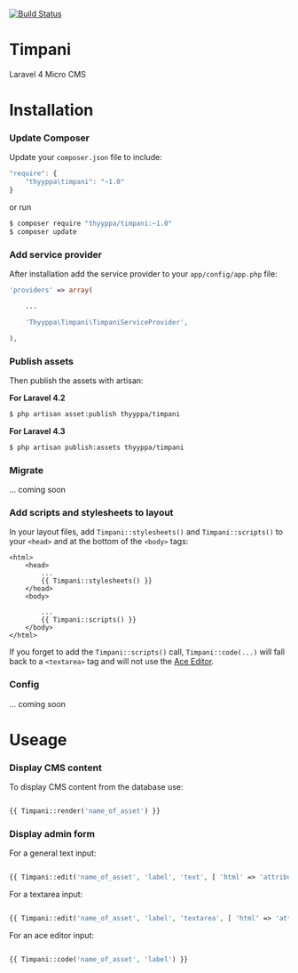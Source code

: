 [![Build Status](https://travis-ci.org/thyyppa/Timpani.svg?branch=master)](https://travis-ci.org/thyyppa/Timpani)


Timpani
=======

Laravel 4 Micro CMS


Installation
============

### Update Composer

Update your `composer.json` file to include:

```javascript
"require": {
    "thyyppa\timpani": "~1.0"
}

```

or run

```bash
$ composer require "thyyppa/timpani:~1.0"
$ composer update
```

### Add service provider

After installation add the service provider to your `app/config/app.php` file:

```php
'providers' => array(

    ...

    'Thyyppa\Timpani\TimpaniServiceProvider',

),

```

### Publish assets

Then publish the assets with artisan:

**For Laravel 4.2**
```bash
$ php artisan asset:publish thyyppa/timpani
```

**For Laravel 4.3**
```bash
$ php artisan publish:assets thyyppa/timpani
```

### Migrate

... coming soon


### Add scripts and stylesheets to layout

In your layout files, add `Timpani::stylesheets()` and `Timpani::scripts()` to your `<head>` and at the bottom of the `<body>` tags:

```html+php
<html>
    <head>
        ...
        {{ Timpani::stylesheets() }}
    </head>
    <body>

        ...
        {{ Timpani::scripts() }}
    </body>
</html>
```

If you forget to add the `Timpani::scripts()` call, `Timpani::code(...)` will fall back to a `<textarea>` tag and will not use the [Ace Editor](http://ace.c9.io/).

### Config

... coming soon

Useage
======

### Display CMS content

To display CMS content from the database use:

```php

{{ Timpani::render('name_of_asset') }}

```

### Display admin form

For a general text input:

```php

{{ Timpani::edit('name_of_asset', 'label', 'text', [ 'html' => 'attributes' ]) }}

```

For a textarea input:

```php

{{ Timpani::edit('name_of_asset', 'label', 'textarea', [ 'html' => 'attributes' ]) }}

```

For an ace editor input:

```php

{{ Timpani::code('name_of_asset', 'label') }}

```
